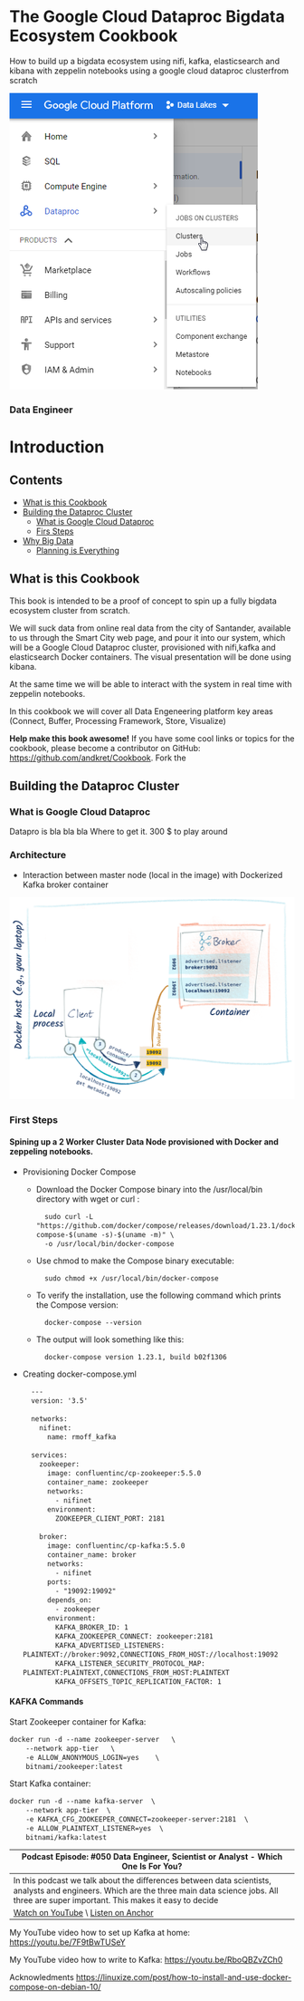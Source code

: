 # The Google Cloud Dataproc Bigdata Ecosystem Cookbook
How to build up a bigdata ecosystem using nifi, kafka, elasticsearch and kibana with zeppelin notebooks using a google cloud dataproc clusterfrom scratch

![Cloud Components](/images/00-Dataproc.png)

### Data Engineer

Introduction
============

## Contents

- [What is this Cookbook](README.md#what-is-this-cookbook)
- [Building the Dataproc Cluster](README.md#building-the-dataproc-cluster)
  - [What is Google Cloud Dataproc](README.md#what-is-google-cloud-dataproc)
  - [Firs Steps](README.md#first-steps)
- [Why Big Data](03-AdvancedSkills.md#why-big-data)
    - [Planning is Everything](03-AdvancedSkills.md#planning-is-everything)


## What is this Cookbook

This book is intended to be a proof of concept to spin up a fully bigdata ecosystem cluster from scratch. 

We will suck data from online real data from the city of Santander, available to us through the Smart City web page, and pour it into our system, which will be a Google Cloud Dataproc cluster, provisioned with nifi,kafka and elasticsearch Docker containers. The visual presentation will be done using kibana.

At the same time we will be able to interact with the system in real time with zeppelin notebooks.

In this cookbook we will cover all Data Engeneering platform key areas (Connect, Buffer, Processing Framework, Store, Visualize)

**Help make this book awesome!**
If you have some cool links or topics for the cookbook, please become a
contributor on GitHub: <https://github.com/andkret/Cookbook>. Fork the

## Building the Dataproc Cluster

### What is Google Cloud Dataproc 

Datapro is bla bla bla
Where to get it.
300 $ to play around

### Architecture
- Interaction between master node (local in the image) with Dockerized Kafka broker container

![Architecture](/images/10_kafka_configuration.png)

### First Steps

#### Spining up a 2 Worker Cluster Data Node provisioned with Docker and zeppeling notebooks.

- Provisioning Docker Compose
  
	- Download the Docker Compose binary into the /usr/local/bin directory with wget or curl :
    
            sudo curl -L "https://github.com/docker/compose/releases/download/1.23.1/docker-compose-$(uname -s)-$(uname -m)" \
    		-o /usr/local/bin/docker-compose
    
	- Use chmod to make the Compose binary executable:
  
      		sudo chmod +x /usr/local/bin/docker-compose
  
	- To verify the installation, use the following command which prints the Compose version:
  
      		docker-compose --version
    
	- The output will look something like this:  
    
      		docker-compose version 1.23.1, build b02f1306

- Creating docker-compose.yml

		---
		version: '3.5'

		networks: 
		  nifinet:
		    name: rmoff_kafka
		    
		services:
		  zookeeper:
		    image: confluentinc/cp-zookeeper:5.5.0
		    container_name: zookeeper
		    networks: 
		      - nifinet
		    environment:
		      ZOOKEEPER_CLIENT_PORT: 2181
		      
		  broker:
		    image: confluentinc/cp-kafka:5.5.0
		    container_name: broker
		    networks: 
		      - nifinet
		    ports:
		      - "19092:19092"
		    depends_on:
		      - zookeeper
		    environment:
		      KAFKA_BROKER_ID: 1
		      KAFKA_ZOOKEEPER_CONNECT: zookeeper:2181
		      KAFKA_ADVERTISED_LISTENERS: PLAINTEXT://broker:9092,CONNECTIONS_FROM_HOST://localhost:19092
		      KAFKA_LISTENER_SECURITY_PROTOCOL_MAP: PLAINTEXT:PLAINTEXT,CONNECTIONS_FROM_HOST:PLAINTEXT
		      KAFKA_OFFSETS_TOPIC_REPLICATION_FACTOR: 1

#### KAFKA Commands

Start Zookeeper container for Kafka:

    docker run -d --name zookeeper-server   \
        --network app-tier   \
        -e ALLOW_ANONYMOUS_LOGIN=yes    \
        bitnami/zookeeper:latest

Start Kafka container:

    docker run -d --name kafka-server  \
        --network app-tier  \
        -e KAFKA_CFG_ZOOKEEPER_CONNECT=zookeeper-server:2181  \
        -e ALLOW_PLAINTEXT_LISTENER=yes  \
        bitnami/kafka:latest



| Podcast Episode: #050 Data Engineer, Scientist or Analyst - Which One Is For You?
|-----------------------------------------------------------------------------------
| In this podcast we talk about the diﬀerences between data scientists, analysts and engineers. Which are the three main data science jobs. All three are super important. This makes it easy to decide
| [Watch on YouTube](https://youtu.be/64TYZETOEdQ) \ [Listen on Anchor](https://anchor.fm/andreaskayy/episodes/050-Data-Engineer-Scientist-or-Analyst-Which-One-Is-For-You-e45ibl)


My YouTube video how to set up Kafka at home:
<https://youtu.be/7F9tBwTUSeY>

My YouTube video how to write to Kafka: <https://youtu.be/RboQBZvZCh0>

Acknowledments
https://linuxize.com/post/how-to-install-and-use-docker-compose-on-debian-10/

